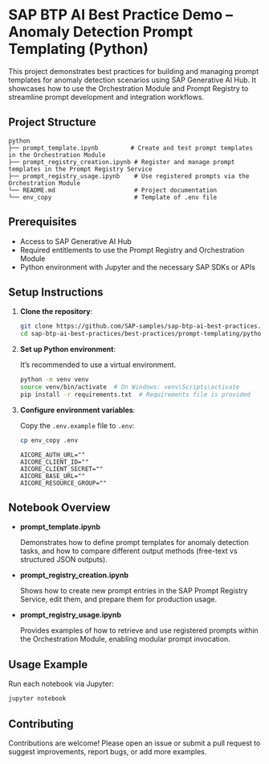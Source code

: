 # SAP BTP AI Best Practice Demo – Anomaly Detection Prompt Templating (Python)

This project demonstrates best practices for building and managing prompt templates for anomaly detection scenarios using SAP Generative AI Hub. It showcases how to use the Orchestration Module and Prompt Registry to streamline prompt development and integration workflows.

## Project Structure
```
python
├── prompt_template.ipynb         # Create and test prompt templates in the Orchestration Module
├── prompt_registry_creation.ipynb # Register and manage prompt templates in the Prompt Registry Service
├── prompt_registry_usage.ipynb    # Use registered prompts via the Orchestration Module
└── README.md                      # Project documentation
└── env_copy                       # Template of .env file
```

## Prerequisites
- Access to SAP Generative AI Hub
- Required entitlements to use the Prompt Registry and Orchestration Module
- Python environment with Jupyter and the necessary SAP SDKs or APIs

## Setup Instructions
1.	**Clone the repository**:

    ```bash
    git clone https://github.com/SAP-samples/sap-btp-ai-best-practices.git
    cd sap-btp-ai-best-practices/best-practices/prompt-templating/python
    ```
2.	**Set up Python environment**:

    It’s recommended to use a virtual environment.
    ```bash
    python -m venv venv
    source venv/bin/activate  # On Windows: venv\Scripts\activate
    pip install -r requirements.txt  # Requirements file is provided
    ```
3.	**Configure environment variables**:

    Copy the `.env.example` file to `.env`:
     ```bash
     cp env_copy .env
     ```

    ```
    AICORE_AUTH_URL=""
    AICORE_CLIENT_ID=""
    AICORE_CLIENT_SECRET=""
    AICORE_BASE_URL=""
    AICORE_RESOURCE_GROUP=""
    ```

## Notebook Overview
- **prompt_template.ipynb**
  
    Demonstrates how to define prompt templates for anomaly detection tasks, and how to compare different output methods (free-text vs structured JSON outputs).
- **prompt_registry_creation.ipynb**

    Shows how to create new prompt entries in the SAP Prompt Registry Service, edit them, and prepare them for production usage.
- **prompt_registry_usage.ipynb**
    
    Provides examples of how to retrieve and use registered prompts within the Orchestration Module, enabling modular prompt invocation.

## Usage Example

Run each notebook via Jupyter:
```bash
jupyter notebook
```

## Contributing

Contributions are welcome! Please open an issue or submit a pull request to suggest improvements, report bugs, or add more examples.


